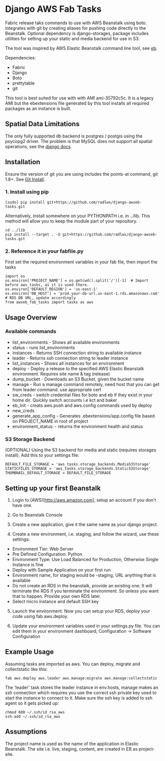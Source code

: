 Django AWS Fab Tasks
===============


Fabric release taks commands to use with AWS Beanstalk using boto.  Integrates with git by creating aliases for pushing code directly to the Beanstalk.  Optional dependency is django-storages, package includes utilities for setting up your static and media backend for use in S3.

The tool was inspired by  AWS Elastic Beanstalk command line tool, see [eb](https://github.com/radlws/AWS-ElasticBeanstalk-CLI).

Dependencies:

* Fabric
* Django
* Boto
* prettytable
* git

This tool is best suited for use with with AMI ami-35792c5c. It is a legacy AMI but the ebextensions file generated by this tool installs all required packages as an instance is built.

Spatial Data Limitations
-----

The only fully supported db backend is postgres / postgis using the psycopg2 driver. The problem is that MySQL does not support all spatial operations, see the [django docs](https://docs.djangoproject.com/en/1.7/ref/contrib/gis/db-api/#mysql-spatial-limitations).

Installation
------------------

Ensure the version of git you are using includes the points-at command, git 1.8+. See [Git Install](http://git-scm.com/book/en/v2/Getting-Started-Installing-Git).

### 1. Install using pip

    [sudo] pip install git+https://github.com/radlws/django-awseb-tasks.git

Alternatively, install somewhere on your PYTHONPATH i.e. in  ../lib. This method will allow you to keep the module part of your repository.

    cd ../lib
    pip install --target . -U git+https://github.com/radlws/django-awseb-tasks.git

### 2. Reference it in your fabfile.py

First set the required environment variables in your fab file, then import the tasks

    import os
    os.environ['PROJECT_NAME'] = os.getcwd().split('/')[-1]  # Import before aws_tasks, as it is used there.
    os.environ['DEFAULT_REGION'] = 'us-east-1'
    os.environ['DB_HOST'] = 'prod.your-db-url.us-east-1.rds.amazonaws.com'  # RDS DB URL, update accordingly
    from awseb_fab_tasks import tasks as aws


Usage Overview
-----

### Available commands

* list_environments  - Shows all available environments
* status - runs list_environments
* instances - Returns SSH connection string to available instance
* leader - Returns ssh connection string to leader instance
* list_instances - Shows all instances for an environment
* deploy - Deploy a release to the specified AWS Elastic Beanstalk environment. Requires site name & tag (release)
* dump_bucket - Downloads an S3 Bucket, given the bucket name
* manage - Run a manage command remotely, need host that you can get from leader command. use appropriate cert
* sw_creds - switch credential files for boto and eb if they exist in your home dir. Quickly switch accounts i.e kct and baker
* eb_init - creats aws.push and aws.config commands used by deploy
* new_creds
* generate_app_config - Generates .ebextensions/app.config file based on PROJECT_NAME in root of project
* environment_status:<env-name> - returns the environment health and status


### S3 Storage Backend

(OPTIONAL) Using the S3 backend for media and static (requires storages install). Add this to your settings file:

    DEFAULT_FILE_STORAGE = 'aws_tasks.storage_backends.MediaS3Storage'
    STATICFILES_STORAGE = 'aws_tasks.storage_backends.StaticS3Storage'
    THUMBNAIL_DEFAULT_STORAGE = DEFAULT_FILE_STORAGE


Setting up your first Beanstalk
------------------

1. Login to (AWS)[http://aws.amazon.com], setup an account if you don't have one.

2. Go to Beanstalk Console

3. Create a new application, give it the same name as your django project.

4. Create a new environment, i.e. staging, and follow the wizard, use these settings:

* Environment Tier: Web Server
* Pre Defined Configuration: Python
* Environment Type: Use Load Balanced for Production, Otherwise Single Instance is fine
* Deploy with Sample Application on your first run
* Environment name, for staging would be <your-project>-staging, URL anything that is available
* Do not create an RDS in the beanstalk, provide an existing one. It will terminate the RDS if you terminate the environment. So unless you want that to happen. Provide your own RDS later.
* Select micro instance and default SSH key

5. Launch the environment. Now you can setup your RDS, deploy your code using fab aws.deploy. 

6. Update your environment variables used in your settings.py file. You can edit them in your environment dashboard, Configuration -> Software Configuration

Example Usage
------------------

Assuming tasks are imported as aws. You can deploy, migrate and collectstatic like this:

    fab aws.deploy aws.leader aws.manage:migrate aws.manage:collectstatic
    
The 'leader' task stores the leader instance in env.hosts, manage makes an ssh connection which requires you use the correct ssh private key used to start the instance to connect to it. Make sure the ssh key is added to ssh agent so it gets picked up:

    chmod 600 ~/.ssh/id_rsa_aws 
    ssh-add ~/.ssh/id_rsa_aws 


Assumptions
------------------

The project name is used as the name of the application in Elastic Beanstalk. The site i.e. live, staging, content, are created in EB as project-site.
